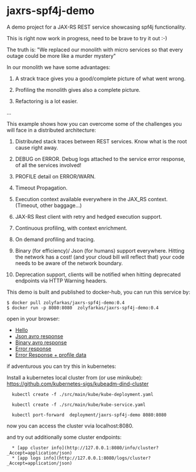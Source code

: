 # jaxrs-spf4j-demo
A demo project for  a JAX-RS REST service showcasing spf4j functionality.

This is right now work in progress, need to be brave to try it out :-)

The truth is: "We replaced our monolith with micro services so that every outage could be more like a murder mystery"

In our monolith we have some advantages:

1) A strack trace gives you a good/complete picture of what went wrong.

2) Profiling the monolith gives also a complete picture.

3) Refactoring is a lot easier.


...


This example shows how you can overcome some of the challenges you will face in a distributed architecture:

1) Distributed stack traces between REST services. Know what is the root cause right away.

2) DEBUG on ERROR. Debug logs attached to the  service error response, of all the services involved!

3) PROFILE detail on ERROR/WARN.

4) Timeout Propagation.

5) Execution context available everywhere in the JAX_RS context. (Timeout, other baggage...)

6) JAX-RS Rest client with retry and hedged execution support.

7) Continuous profiling, with context enrichment.

8) On demand profiling and tracing.

9) Binary (for efficiency)/ Json (for humans) support everywhere.
  Hitting the network has a cost! (and your cloud bill will reflect that)
  your code needs to be aware of the network boundary.

10) Deprecation support, clients will be notified when hitting deprecated endpoints via HTTP Warning headers.


This demo is built and published to docker-hub, you can run this service by:

```
$ docker pull zolyfarkas/jaxrs-spf4j-demo:0.4
$ docker run -p 8080:8080  zolyfarkas/jaxrs-spf4j-demo:0.4
```

open in your browser: 

  * [Hello](http://127.0.0.1:8080/demo/helloResource/hello)
  * [Json avro response](http://127.0.0.1:8080/demo/example/records?_Accept=application/json)
  * [Binary avro response](http://127.0.0.1:8080/demo/example/records)
  * [Error response](http://127.0.0.1:8080/demo/helloResource/aError)
  * [Error Response + profile data](http://127.0.0.1:8080/demo/helloResource/slowBrokenHello?time=31)


if adventurous you can try this in kubernetes:

  Install a kubernetes local cluster from (or use minikube): https://github.com/kubernetes-sigs/kubeadm-dind-cluster

```
  kubectl create -f ./src/main/kube/kube-deployment.yaml

  kubectl create -f ./src/main/kube/kube-service.yaml

  kubectl port-forward  deployment/jaxrs-spf4j-demo 8080:8080

```
  now you can access the cluster vvia localhost:8080.

 and try out additionally some cluster endpoints:

```
  * [app cluster info](http://127.0.0.1:8080/info/cluster?_Accept=application/json)
  * [app logs info](http://127.0.0.1:8080/logs/cluster?_Accept=application/json)

```